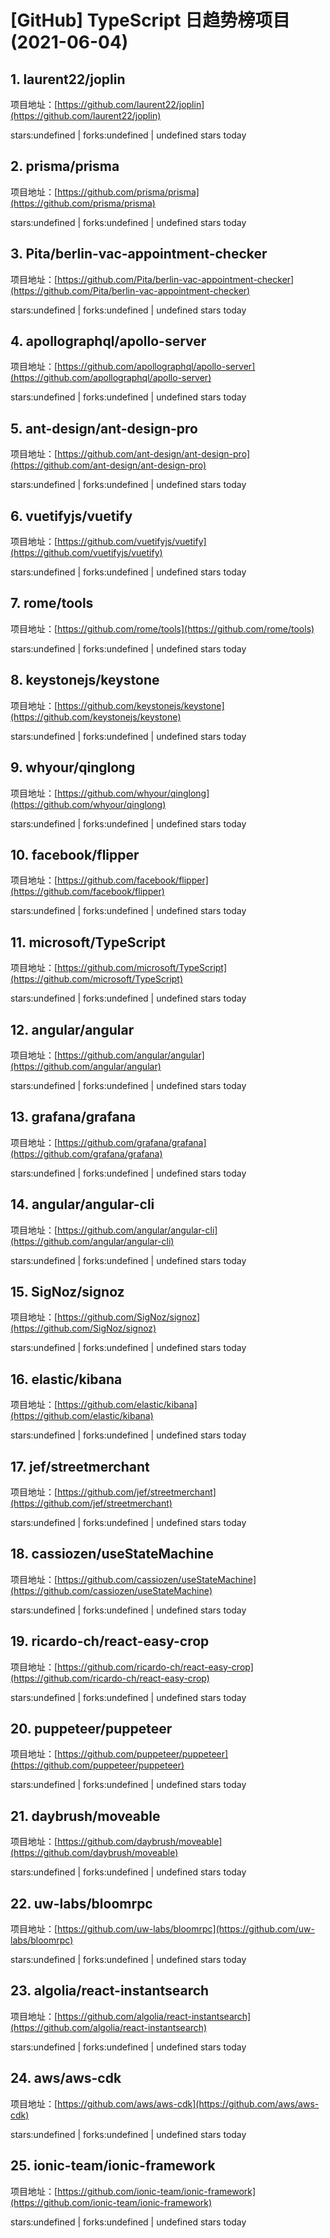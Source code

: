 # [GitHub] TypeScript 日趋势榜项目(2021-06-04)

## 1. laurent22/joplin 

项目地址：[https://github.com/laurent22/joplin](https://github.com/laurent22/joplin)

stars:undefined | forks:undefined | undefined stars today 



## 2. prisma/prisma 

项目地址：[https://github.com/prisma/prisma](https://github.com/prisma/prisma)

stars:undefined | forks:undefined | undefined stars today 



## 3. Pita/berlin-vac-appointment-checker 

项目地址：[https://github.com/Pita/berlin-vac-appointment-checker](https://github.com/Pita/berlin-vac-appointment-checker)

stars:undefined | forks:undefined | undefined stars today 



## 4. apollographql/apollo-server 

项目地址：[https://github.com/apollographql/apollo-server](https://github.com/apollographql/apollo-server)

stars:undefined | forks:undefined | undefined stars today 



## 5. ant-design/ant-design-pro 

项目地址：[https://github.com/ant-design/ant-design-pro](https://github.com/ant-design/ant-design-pro)

stars:undefined | forks:undefined | undefined stars today 



## 6. vuetifyjs/vuetify 

项目地址：[https://github.com/vuetifyjs/vuetify](https://github.com/vuetifyjs/vuetify)

stars:undefined | forks:undefined | undefined stars today 



## 7. rome/tools 

项目地址：[https://github.com/rome/tools](https://github.com/rome/tools)

stars:undefined | forks:undefined | undefined stars today 



## 8. keystonejs/keystone 

项目地址：[https://github.com/keystonejs/keystone](https://github.com/keystonejs/keystone)

stars:undefined | forks:undefined | undefined stars today 



## 9. whyour/qinglong 

项目地址：[https://github.com/whyour/qinglong](https://github.com/whyour/qinglong)

stars:undefined | forks:undefined | undefined stars today 



## 10. facebook/flipper 

项目地址：[https://github.com/facebook/flipper](https://github.com/facebook/flipper)

stars:undefined | forks:undefined | undefined stars today 



## 11. microsoft/TypeScript 

项目地址：[https://github.com/microsoft/TypeScript](https://github.com/microsoft/TypeScript)

stars:undefined | forks:undefined | undefined stars today 



## 12. angular/angular 

项目地址：[https://github.com/angular/angular](https://github.com/angular/angular)

stars:undefined | forks:undefined | undefined stars today 



## 13. grafana/grafana 

项目地址：[https://github.com/grafana/grafana](https://github.com/grafana/grafana)

stars:undefined | forks:undefined | undefined stars today 



## 14. angular/angular-cli 

项目地址：[https://github.com/angular/angular-cli](https://github.com/angular/angular-cli)

stars:undefined | forks:undefined | undefined stars today 



## 15. SigNoz/signoz 

项目地址：[https://github.com/SigNoz/signoz](https://github.com/SigNoz/signoz)

stars:undefined | forks:undefined | undefined stars today 



## 16. elastic/kibana 

项目地址：[https://github.com/elastic/kibana](https://github.com/elastic/kibana)

stars:undefined | forks:undefined | undefined stars today 



## 17. jef/streetmerchant 

项目地址：[https://github.com/jef/streetmerchant](https://github.com/jef/streetmerchant)

stars:undefined | forks:undefined | undefined stars today 



## 18. cassiozen/useStateMachine 

项目地址：[https://github.com/cassiozen/useStateMachine](https://github.com/cassiozen/useStateMachine)

stars:undefined | forks:undefined | undefined stars today 



## 19. ricardo-ch/react-easy-crop 

项目地址：[https://github.com/ricardo-ch/react-easy-crop](https://github.com/ricardo-ch/react-easy-crop)

stars:undefined | forks:undefined | undefined stars today 



## 20. puppeteer/puppeteer 

项目地址：[https://github.com/puppeteer/puppeteer](https://github.com/puppeteer/puppeteer)

stars:undefined | forks:undefined | undefined stars today 



## 21. daybrush/moveable 

项目地址：[https://github.com/daybrush/moveable](https://github.com/daybrush/moveable)

stars:undefined | forks:undefined | undefined stars today 



## 22. uw-labs/bloomrpc 

项目地址：[https://github.com/uw-labs/bloomrpc](https://github.com/uw-labs/bloomrpc)

stars:undefined | forks:undefined | undefined stars today 



## 23. algolia/react-instantsearch 

项目地址：[https://github.com/algolia/react-instantsearch](https://github.com/algolia/react-instantsearch)

stars:undefined | forks:undefined | undefined stars today 



## 24. aws/aws-cdk 

项目地址：[https://github.com/aws/aws-cdk](https://github.com/aws/aws-cdk)

stars:undefined | forks:undefined | undefined stars today 



## 25. ionic-team/ionic-framework 

项目地址：[https://github.com/ionic-team/ionic-framework](https://github.com/ionic-team/ionic-framework)

stars:undefined | forks:undefined | undefined stars today 



